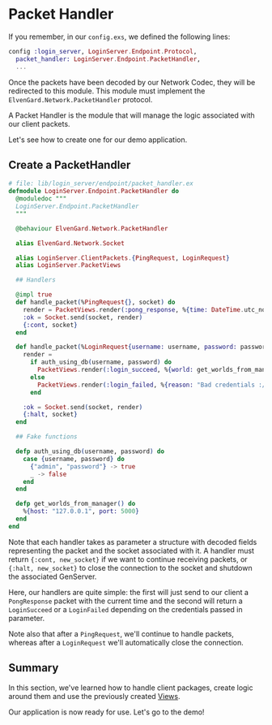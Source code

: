 # Packet Handler

If you remember, in our `config.exs`, we defined the following lines:

```elixir
config :login_server, LoginServer.Endpoint.Protocol,
  packet_handler: LoginServer.Endpoint.PacketHandler,
  ...
```

Once the packets have been decoded by our Network Codec, they will be redirected to this module. 
This module must implement the `ElvenGard.Network.PacketHandler` protocol.

A Packet Handler is the module that will manage the logic associated with our client packets. 

Let's see how to create one for our demo application.

## Create a PacketHandler

```elixir
# file: lib/login_server/endpoint/packet_handler.ex
defmodule LoginServer.Endpoint.PacketHandler do
  @moduledoc """
  LoginServer.Endpoint.PacketHandler
  """

  @behaviour ElvenGard.Network.PacketHandler

  alias ElvenGard.Network.Socket

  alias LoginServer.ClientPackets.{PingRequest, LoginRequest}
  alias LoginServer.PacketViews

  ## Handlers

  @impl true
  def handle_packet(%PingRequest{}, socket) do
    render = PacketViews.render(:pong_response, %{time: DateTime.utc_now()})
    :ok = Socket.send(socket, render)
    {:cont, socket}
  end

  def handle_packet(%LoginRequest{username: username, password: password}, socket) do
    render =
      if auth_using_db(username, password) do
        PacketViews.render(:login_succeed, %{world: get_worlds_from_manager()})
      else
        PacketViews.render(:login_failed, %{reason: "Bad credentials :/`"})
      end

    :ok = Socket.send(socket, render)
    {:halt, socket}
  end

  ## Fake functions

  defp auth_using_db(username, password) do
    case {username, password} do
      {"admin", "password"} -> true
      _ -> false
    end
  end

  defp get_worlds_from_manager() do
    %{host: "127.0.0.1", port: 5000}
  end
end
```

Note that each handler takes as parameter a structure with decoded fields representing the packet 
and the socket associated with it. A handler must return `{:cont, new_socket}` if we want to 
continue receiving packets, or `{:halt, new_socket}` to close the connection to the socket 
and shutdown the associated GenServer. 

Here, our handlers are quite simple: the first will just send to our client a `PongResponse` packet 
with the current time and the second will return a `LoginSucceed` or a `LoginFailed` depending 
on the credentials passed in parameter.

Note also that after a `PingRequest`, we'll continue to handle packets, whereas after a 
`LoginRequest` we'll automatically close the connection.

## Summary

In this section, we've learned how to handle client packages, create logic around them and use 
the previously created [Views](packet_views.html).

Our application is now ready for use. Let's go to the demo!
